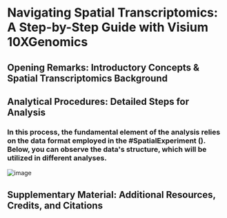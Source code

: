 # Navigating Spatial Transcriptomics: A Step-by-Step Guide with Visium 10XGenomics
## Opening Remarks: Introductory Concepts & Spatial Transcriptomics Background ##

## Analytical Procedures: Detailed Steps for Analysis ##

### In this process, the fundamental element of the analysis relies on the data format employed in the #SpatialExperiment (). Below, you can observe the data's structure, which will be utilized in different analyses. ###
![image](https://github.com/Pedramto89/Spatial-Transcriptomics-Data-Analysis/assets/85902042/bef47d30-f2d7-45a5-9ed1-58ddf72a3686)

## Supplementary Material: Additional Resources, Credits, and Citations ##





